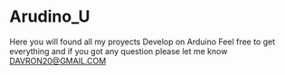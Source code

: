 # Arudino_U
Here you will found all my proyects Develop on Arduino
Feel free to get everything
and if you got any question please let me know
DAVRON20@GMAIL.COM
